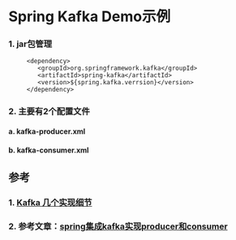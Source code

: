# Spring Kafka Demo示例

### 1. jar包管理
```
     <dependency>
        <groupId>org.springframework.kafka</groupId>
        <artifactId>spring-kafka</artifactId>
        <version>${spring.kafka.verrsion}</version>
     </dependency>
```

### 2. 主要有2个配置文件
#### a. kafka-producer.xml
#### b. kafka-consumer.xml




## 参考
### 1. [Kafka 几个实现细节](http://www.cnblogs.com/mengyou0304/p/4836555.html)
### 2. 参考文章：[spring集成kafka实现producer和consumer](http://blog.csdn.net/molingduzun123/article/details/51785141)